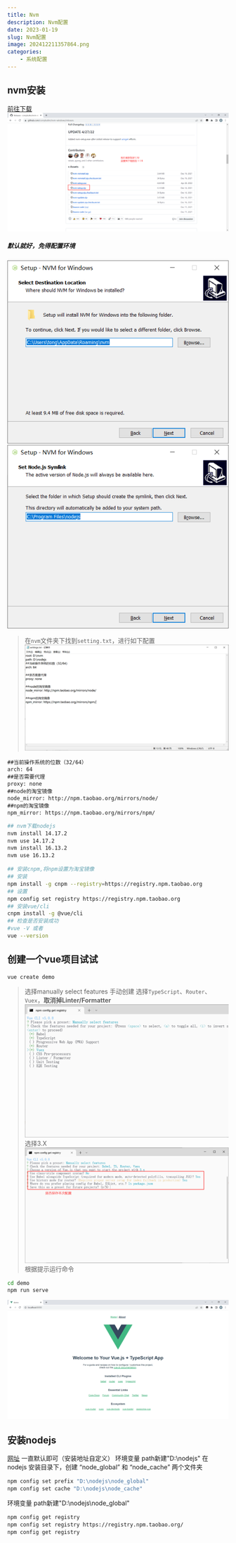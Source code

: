 ```yaml
---
title: Nvm
description: Nvm配置
date: 2023-01-19
slug: Nvm配置
image: 202412211357864.png
categories:
    - 系统配置
---
```


## nvm安装
[前往下载](https://github.com/coreybutler/nvm-windows/releases)
![1](https://raw.githubusercontent.com/IsUnderAchiever/markdown-img/master/PicGo01/202301202037693.png)
##### 默认就好，免得配置环境
![2](https://raw.githubusercontent.com/IsUnderAchiever/markdown-img/master/PicGo01/202301202037788.png)
![3](https://raw.githubusercontent.com/IsUnderAchiever/markdown-img/master/PicGo01/202301202037422.png)
> 在`nvm`文件夹下找到`setting.txt`，进行如下配置
![4](https://raw.githubusercontent.com/IsUnderAchiever/markdown-img/master/PicGo01/202301202037973.png)
```properties
##当前操作系统的位数（32/64）
arch: 64 
##是否需要代理
proxy: none 
##node的淘宝镜像
node_mirror: http://npm.taobao.org/mirrors/node/
##npm的淘宝镜像
npm_mirror: https://npm.taobao.org/mirrors/npm/
```
```bash
## nvm下载nodejs
nvm install 14.17.2
nvm use 14.17.2
nvm install 16.13.2
nvm use 16.13.2
```
```bash
## 安装cnpm,将npm设置为淘宝镜像
## 安装
npm install -g cnpm --registry=https://registry.npm.taobao.org
## 设置
npm config set registry https://registry.npm.taobao.org
## 安装vue/cli
cnpm install -g @vue/cli
## 检查是否安装成功
#vue -V 或者
vue --version
```
## 创建一个vue项目试试
```bash
vue create demo
```
> 选择manually select features 手动创建
> 选择`TypeScript`、`Router`、`Vuex`，**取消掉Linter/Formatter**
![5](https://raw.githubusercontent.com/IsUnderAchiever/markdown-img/master/PicGo01/202301202037971.png)
> 选择3.X
![6](https://raw.githubusercontent.com/IsUnderAchiever/markdown-img/master/PicGo01/202301202037983.png)
>根据提示运行命令
```bash
cd demo
npm run serve
```
![8](https://raw.githubusercontent.com/IsUnderAchiever/markdown-img/master/PicGo01/202301202037071.png)
## 安装nodejs
[网址](https://nodejs.org/dist/v10.16.3/)
一直默认即可（安装地址自定义）
环境变量 path新建"D:\nodejs"
在 nodejs 安装目录下，创建 “node_global” 和 “node_cache” 两个文件夹
```bash
npm config set prefix "D:\nodejs\node_global"
npm config set cache "D:\nodejs\node_cache"
```
环境变量 path新建"D:\nodejs\node_global"
```bash
npm config get registry
npm config set registry https://registry.npm.taobao.org/
npm config get registry
```
